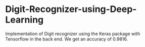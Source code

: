 # Digit-Recognizer-using-Deep-Learning
Implementation of Digit recognizer using the Keras package with Tensorflow in the back end. We get an accuracy of 0.9816.
